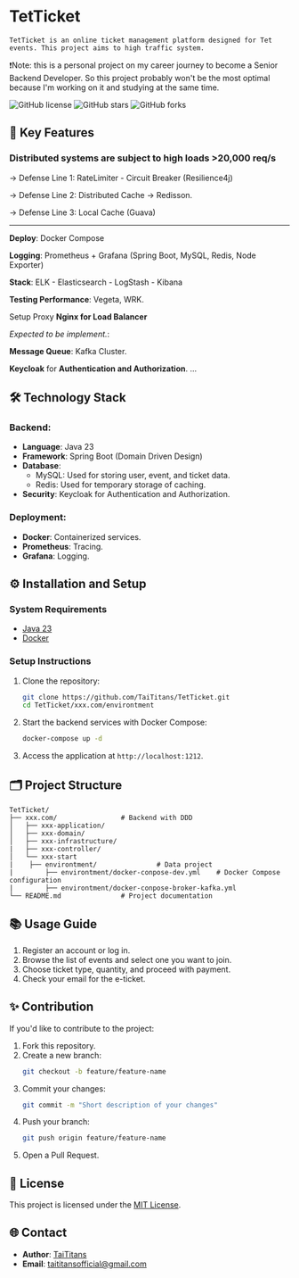 # TetTicket

`TetTicket is an online ticket management platform designed for Tet events. This project aims to high traffic system.`

❗Note: this is a personal project on my career journey to become a Senior Backend Developer. So this project probably won't be the most optimal because I'm working on it and studying at the same time.

![GitHub license](https://img.shields.io/github/license/TaiTitans/TetTicket) ![GitHub stars](https://img.shields.io/github/stars/TaiTitans/TetTicket) ![GitHub forks](https://img.shields.io/github/forks/TaiTitans/TetTicket)
## 🚀 Key Features
### Distributed systems are subject to high loads >20,000 req/s

-> Defense Line 1: RateLimiter - Circuit Breaker (Resilience4j)

-> Defense Line 2: Distributed Cache -> Redisson.

-> Defense Line 3: Local Cache (Guava)

---
**Deploy**: Docker Compose

**Logging**: Prometheus + Grafana (Spring Boot, MySQL, Redis, Node Exporter)

**Stack**: ELK - Elasticsearch - LogStash - Kibana

**Testing Performance**: Vegeta, WRK.

Setup Proxy **Nginx for Load Balancer**

*Expected to be implement.*:

**Message Queue**: Kafka Cluster.

**Keycloak** for **Authentication and Authorization**.
...
## 🛠️ Technology Stack

### Backend:
- **Language**: Java 23
- **Framework**: Spring Boot (Domain Driven Design)
- **Database**:
  - MySQL: Used for storing user, event, and ticket data.
  - Redis: Used for temporary storage of caching.
- **Security**: Keycloak for Authentication and Authorization.

### Deployment:
- **Docker**: Containerized services.
- **Prometheus**: Tracing.
- **Grafana**: Logging.

## ⚙️ Installation and Setup

### System Requirements
- [Java 23](https://www.oracle.com/java/technologies/downloads/#java23)
- [Docker](https://www.docker.com/)

### Setup Instructions

1. Clone the repository:
   ```bash
   git clone https://github.com/TaiTitans/TetTicket.git
   cd TetTicket/xxx.com/environtment
   ```

2. Start the backend services with Docker Compose:
   ```bash
   docker-compose up -d
   ```


3. Access the application at `http://localhost:1212`.

## 🗂️ Project Structure

```plaintext
TetTicket/
├── xxx.com/                # Backend with DDD
│   ├── xxx-application/       
│   ├── xxx-domain/     
│   ├── xxx-infrastructure/     
|   ├── xxx-controller/ 
│   └── xxx-start
|    ├── environtment/               # Data project
|        ├── environtment/docker-conpose-dev.yml    # Docker Compose configuration 
|        ├── environtment/docker-conpose-broker-kafka.yml  
└── README.md               # Project documentation
```

## 📚 Usage Guide

1. Register an account or log in.
2. Browse the list of events and select one you want to join.
3. Choose ticket type, quantity, and proceed with payment.
4. Check your email for the e-ticket.

## ✨ Contribution

If you'd like to contribute to the project:
1. Fork this repository.
2. Create a new branch:
   ```bash
   git checkout -b feature/feature-name
   ```
3. Commit your changes:
   ```bash
   git commit -m "Short description of your changes"
   ```
4. Push your branch:
   ```bash
   git push origin feature/feature-name
   ```
5. Open a Pull Request.

## 📄 License

This project is licensed under the [MIT License](LICENSE).

## 🌐 Contact

- **Author**: [TaiTitans](https://github.com/TaiTitans)
- **Email**: taititansofficial@gmail.com

